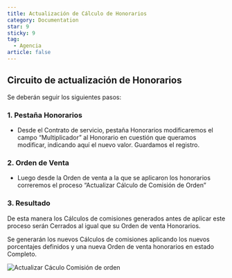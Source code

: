 ```yaml
---
title: Actualización de Cálculo de Honorarios
category: Documentation
star: 9
sticky: 9
tag: 
  - Agencia
article: false
---
```


## Circuito de actualización de Honorarios

Se deberán seguir los siguientes pasos:

### 1. Pestaña Honorarios

* Desde el Contrato de servicio, pestaña Honorarios modificaremos el campo “Multiplicador” al Honorario en cuestión que queramos modificar, indicando aquí el nuevo valor. Guardamos el registro.

### 2. Orden de Venta

* Luego desde la Orden de venta a la que se aplicaron los honorarios correremos el proceso “Actualizar Cálculo de Comisión de Orden”

### 3. Resultado

De esta manera los Cálculos de comisiones generados antes de aplicar este proceso serán Cerrados al igual que su Orden de venta Honorarios.

Se generarán los nuevos Cálculos de comisiones aplicando los nuevos porcentajes definidos y una nueva Orden de venta honorarios en estado Completo.

![Actualizar Cáculo Comisión de orden](/assets/img/docs/service-management/sem-agency6.png)